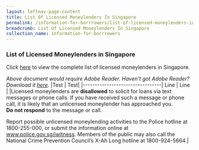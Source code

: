 ```yaml
---
layout: leftnav-page-content
title: List Of Licensed Moneylenders In Singapore
permalink: /information-for-borrrowers/list-of-licensed-moneylenders-in-singapore/
breadcrumb: List Of Licensed Moneylenders In Singapore
collection_name: information-for-borrrowers
---
```


### List of Licensed Moneylenders in Singapore


Click [here](https://www.mlaw.gov.sg/content/dam/minlaw/rom/Moneylenders/List%20of%20Moneylenders.pdf) to view the complete list of licensed moneylenders in Singapore.

 
*Above document would require Adobe Reader. Haven't got Adobe Reader? Download it [here](http://get.adobe.com/reader/otherversions/).*
|Test              |          Test|
|---------------------------------|
Line              | Line          |
|Licensed moneylenders are **disallowed** to solicit for loans via text messages or phone calls. If you have received such a message or phone call, it is likely that an unlicensed moneylender has approached you. <br> **Do not respond** to the message or call. <br>

Report possible unlicensed moneylending activities to the Police hotline at 1800-255-000, or submit the information online at www.police.gov.sg/iwitness. Members of the public may also call the National Crime Prevention Council’s X-Ah Long hotline at 1800-924-5664.|


 

